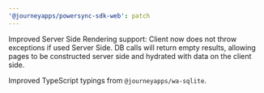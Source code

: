 ```yaml
---
'@journeyapps/powersync-sdk-web': patch
---
```


Improved Server Side Rendering support: Client now does not throw exceptions if used Server Side. DB calls will return empty results, allowing pages to be constructed server side and hydrated with data on the client side.

Improved TypeScript typings from `@journeyapps/wa-sqlite`.
